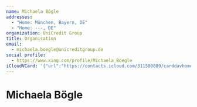 ```yaml
---
name: Michaela Bögle
addresses:
  - "Home: München, Bayern, DE"
  - "Home: ---, DE"
organization: UniCredit Group
title: Organisation
email:
  - michaela.boegle@unicreditgroup.de
social profile:
  - https://www.xing.com/profile/Michaela_Boegle
iCloudVCard: '{"url":"https://contacts.icloud.com/311500889/carddavhome/card/YjcyMTkxODktMjk1Zi00N2MzLWFkZmUtNmIwOTkwMWE2ZDQz.vcf","etag":"\"kmfhecip\"","data":"BEGIN:VCARD\r\nVERSION:3.0\r\nFN:\r\nN:Bögle;Michaela;;;\r\nUID:b7219189-295f-47c3-adfe-6b09901a6d43\r\nADR;TYPE=HOME:;;;München;Bayern;;DE;\r\nADR;TYPE=HOME:;;;;---;;DE;\r\nitem1.X-ABLABEL:Work\r\nitem0.X-ABLABEL:xing\r\nitem2.X-ABLABEL:Work\r\nPRODID:ez-vcard 0.9.13-fc\r\nREV:2025-04-03T22:04:59Z\r\nORG:UniCredit Group;\r\nTITLE:Organisation\r\nEMAIL;TYPE=PREF:michaela.boegle@unicreditgroup.de\r\n;TYPE=jpeg;VALUE=uri:https://gateway.icloud.com/contacts/311500889/ck/card/\r\n 0225acfaa2cfdf1b46ba52e04d0405a7\r\nitem0.X-SOCIALPROFILE;X-USER=Michaela_Boegle:https://www.xing.com/profile/M\r\n ichaela_Boegle\r\nEND:VCARD"}'
---
```

# Michaela Bögle